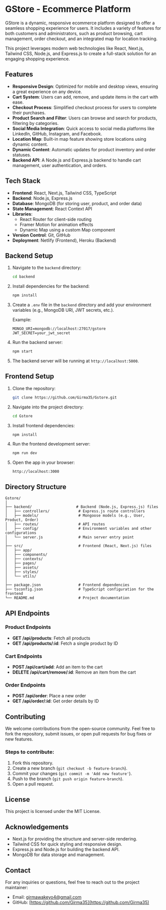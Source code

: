 
# GStore - Ecommerce Platform

GStore is a dynamic, responsive ecommerce platform designed to offer a seamless shopping experience for users. It includes a variety of features for both customers and administrators, such as product browsing, cart management, order checkout, and an integrated map for location tracking.

This project leverages modern web technologies like React, Next.js, Tailwind CSS, Node.js, and Express.js to create a full-stack solution for an engaging shopping experience.

## Features

- **Responsive Design**: Optimized for mobile and desktop views, ensuring a great experience on any device.
- **Cart System**: Users can add, remove, and update items in the cart with ease.
- **Checkout Process**: Simplified checkout process for users to complete their purchases.
- **Product Search and Filter**: Users can browse and search for products, filtering by categories.
- **Social Media Integration**: Quick access to social media platforms like LinkedIn, GitHub, Instagram, and Facebook.
- **Location Map**: Built-in map feature showing store locations using dynamic content.
- **Dynamic Content**: Automatic updates for product inventory and order statuses.
- **Backend API**: A Node.js and Express.js backend to handle cart management, user authentication, and orders.

## Tech Stack

- **Frontend**: React, Next.js, Tailwind CSS, TypeScript
- **Backend**: Node.js, Express.js
- **Database**: MongoDB (for storing user, product, and order data)
- **State Management**: React Context API
- **Libraries**:
  - React Router for client-side routing
  - Framer Motion for animation effects
  - Dynamic Map using a custom Map component
- **Version Control**: Git, GitHub
- **Deployment**: Netlify (Frontend), Heroku (Backend)
  
## Backend Setup

1. Navigate to the `backend` directory:

   ```bash
   cd backend
   ```

2. Install dependencies for the backend:

   ```bash
   npm install
   ```

3. Create a `.env` file in the `backend` directory and add your environment variables (e.g., MongoDB URI, JWT secrets, etc.).

   Example:

   ```
   MONGO_URI=mongodb://localhost:27017/gstore
   JWT_SECRET=your_jwt_secret
   ```

4. Run the backend server:

   ```bash
   npm start
   ```

5. The backend server will be running at `http://localhost:5000`.

## Frontend Setup

1. Clone the repository:

   ```bash
   git clone https://github.com/Girma35/Gstore.git
   ```

2. Navigate into the project directory:

   ```bash
   cd Gstore
   ```

3. Install frontend dependencies:

   ```bash
   npm install
   ```

4. Run the frontend development server:

   ```bash
   npm run dev
   ```

5. Open the app in your browser:

   ```
   http://localhost:3000
   ```

## Directory Structure

```
Gstore/
│
├── backend/                    # Backend (Node.js, Express.js) files
│   ├── controllers/             # Express.js route controllers
│   ├── models/                  # Mongoose models (e.g., User, Product, Order)
│   ├── routes/                  # API routes
│   ├── config/                  # Environment variables and other configurations
│   └── server.js                # Main server entry point
│
├── src/                         # Frontend (React, Next.js) files
│   ├── app/
│   ├── components/
│   ├── contexts/
│   ├── pages/
│   ├── assets/
│   ├── styles/
│   └── utils/
│
├── package.json                 # Frontend dependencies
├── tsconfig.json                # TypeScript configuration for the frontend
└── README.md                    # Project documentation
```

## API Endpoints

### Product Endpoints

- **GET /api/products**: Fetch all products
- **GET /api/products/:id**: Fetch a single product by ID

### Cart Endpoints

- **POST /api/cart/add**: Add an item to the cart
- **DELETE /api/cart/remove/:id**: Remove an item from the cart

### Order Endpoints

- **POST /api/order**: Place a new order
- **GET /api/order/:id**: Get order details by ID

## Contributing

We welcome contributions from the open-source community. Feel free to fork the repository, submit issues, or open pull requests for bug fixes or new features.

### Steps to contribute:
1. Fork this repository.
2. Create a new branch (`git checkout -b feature-branch`).
3. Commit your changes (`git commit -m 'Add new feature'`).
4. Push to the branch (`git push origin feature-branch`).
5. Open a pull request.

## License

This project is licensed under the MIT License.

## Acknowledgements

- Next.js for providing the structure and server-side rendering.
- Tailwind CSS for quick styling and responsive design.
- Express.js and Node.js for building the backend API.
- MongoDB for data storage and management.

## Contact

For any inquiries or questions, feel free to reach out to the project maintainer:

- Email: [girmawakeyo4@gmail.com](mailto:girmawakeyo4@gmail.com])
- GitHub: [https://github.com/Girma35](https://github.com/Girma35)
